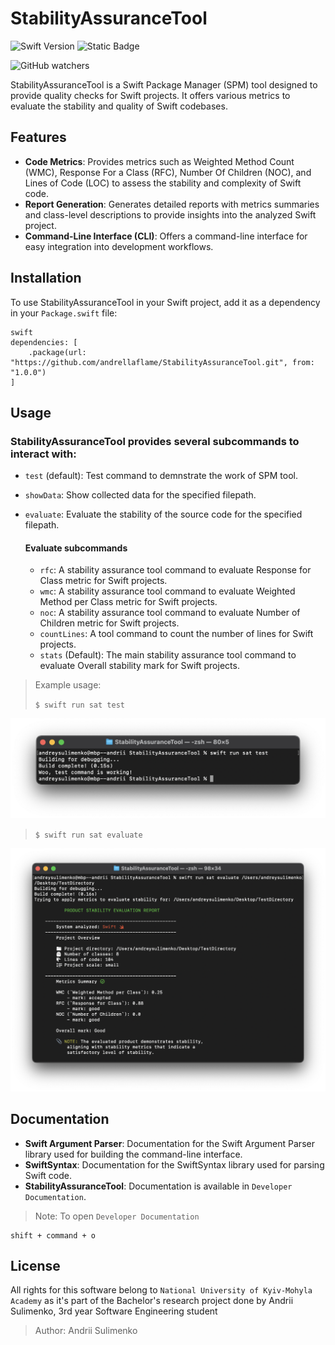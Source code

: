 # StabilityAssuranceTool

![Swift Version](https://img.shields.io/badge/Swift-4.2-orange.svg) ![Static Badge](https://img.shields.io/badge/@copyright-NaUKMA-blue)

![GitHub watchers](https://img.shields.io/github/watchers/andrellaflame/StabilityAssuranceTool)


StabilityAssuranceTool is a Swift Package Manager (SPM) tool designed to provide quality checks for Swift projects. It offers various metrics to evaluate the stability and quality of Swift codebases.

## Features

- **Code Metrics**: Provides metrics such as Weighted Method Count (WMC), Response For a Class (RFC), Number Of Children (NOC), and Lines of Code (LOC) to assess the stability and complexity of Swift code.
- **Report Generation**: Generates detailed reports with metrics summaries and class-level descriptions to provide insights into the analyzed Swift project.
- **Command-Line Interface (CLI)**: Offers a command-line interface for easy integration into development workflows.

## Installation

To use StabilityAssuranceTool in your Swift project, add it as a dependency in your `Package.swift` file:

```
swift
dependencies: [
    .package(url: "https://github.com/andrellaflame/StabilityAssuranceTool.git", from: "1.0.0")
]
```

## Usage

### StabilityAssuranceTool provides several subcommands to interact with:

- ```test``` (default): Test command to demnstrate the work of SPM tool.
- ```showData```: Show collected data for the specified filepath.
- ```evaluate```: Evaluate the stability of the source code for the specified filepath.
    
    #### Evaluate subcommands
    
    - ```rfc```: A stability assurance tool command to evaluate Response for Class metric for Swift projects.
    - ```wmc```: A stability assurance tool command to evaluate Weighted Method per Class metric for Swift projects.
    - ```noc```: A stability assurance tool command to evaluate Number of Children metric for Swift projects.
    - ```countLines```: A tool command to count the number of lines for Swift projects.
    - ```stats``` (Default): The main stability assurance tool command to evaluate Overall stability mark for Swift projects.

> Example usage: 
>
> ```$ swift run sat test```

![alt text](https://github.com/andrellaflame/StabilityAssuranceTool/blob/main/Sources/Utilities/DocumentationImages/testCommandExample.jpg?raw=true)

> ```$ swift run sat evaluate```

![alt text](https://github.com/andrellaflame/StabilityAssuranceTool/blob/main/Sources/Utilities/DocumentationImages/evaluateCommandExample.jpg?raw=true)

## Documentation

- **Swift Argument Parser**: Documentation for the Swift Argument Parser library used for building the command-line interface.
- **SwiftSyntax**: Documentation for the SwiftSyntax library used for parsing Swift code.
- **StabilityAssuranceTool**: Documentation is available in `Developer Documentation`.

> Note: 
> To open `Developer Documentation`
```
shift + command + o
``` 

## License

All rights for this software belong to `National University of Kyiv-Mohyla Academy` as it's part of the Bachelor's research project done by Andrii Sulimenko, 3rd year Software Engineering student

> Author: Andrii Sulimenko
